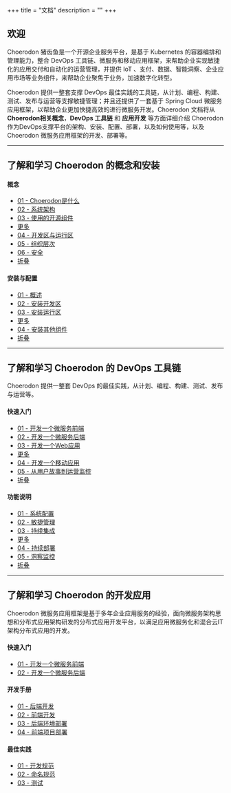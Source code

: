 +++
title = "文档"
description = ""
+++

## 欢迎

Choerodon 猪齿鱼是一个开源企业服务平台，是基于 Kubernetes 的容器编排和管理能力，整合 DevOps 工具链、微服务和移动应用框架，来帮助企业实现敏捷化的应用交付和自动化的运营管理，并提供 IoT 、支付、数据、智能洞察、企业应用市场等业务组件，来帮助企业聚焦于业务，加速数字化转型。

Choerodon 提供一整套支撑 DevOps 最佳实践的工具链，从计划、编程、构建、测试、发布与运营等支撑敏捷管理；并且还提供了一套基于 Spring Cloud 微服务应用框架，以帮助企业更加快捷高效的进行微服务开发。Choerodon 文档将从**Choerodon相关概念**，**DevOps 工具链** 和 **应用开发** 等方面详细介绍 Choerodon 作为DevOps支撑平台的架构、安装、配置、部署，以及如何使用等，以及 Choerodon 微服务应用框架的开发、部署等。

---
## 了解和学习 Choerodon 的概念和安装

<div class="docs-home">
<div class="row">

<div class="col-md-3">
<h4><i class="fa fa-sitemap"></i>概念</h4>
<ul>
    <li><a href="./concept/choerodon-concept">01 - Choerodon是什么</a></li>
    <li><a href="./concept/choerodon-system-architecture">02 - 系统架构</a></li>
    <li><a href="./concept/choerodon-opensource-component">03 - 使用的开源组件</a></li>
    <li class="more-menu-button"><a href="javascript:void(0)">更多</a></li>
    <li class="more-menu"><a href="./concept/choerodon-development-deployment">04 - 开发区与运行区</a></li>
    <li class="more-menu"><a href="./concept/choerodon-org">05 - 组织层次</a></li>
    <li class="more-menu"><a href="./concept/security">06 - 安全</a></li>
    <li class="less-menu-button"><a href="javascript:void(0)">折叠</a></li>
</ul>
</div>

<div class="col-md-3">
<h4><i class="fa fa-cogs"></i>安装与配置</h4>
<ul>
    <li><a href="./installation-configuration">01 - 概述</a></li>
    <li><a href="./installation-configuration/development-install-guide">02 - 安装开发区</a></li>
    <li><a href="./installation-configuration/deployment-install-guide">03 - 安装运行区</a></li>
    <li class="more-menu-button"><a href="javascript:void(0)">更多</a></li>
    <li class="more-menu"><a href="./installation-configuration/components/">04 - 安装其他组件</a></li>
    <!--<li class="more-menu"><a href="#">05 - 迁移</a></li>
    <li class="more-menu"><a href="#">06 - .deploy.yml文件说明</a></li>
    <li class="more-menu"><a href="#">07 - .gitlab-ci.yml文件说明</a></li>
    <li class="more-menu"><a href="#">08 - Dockerfile文件说明</a></li>-->
    <li class="less-menu-button"><a href="javascript:void(0)">折叠</a></li>
</ul>
</div>

</div>

</div>

---
## 了解和学习 Choerodon 的 DevOps 工具链

Choerodon 提供一整套 DevOps 的最佳实践，从计划、编程、构建、测试、发布与运营等。

<div class="docs-home">
<div class="row">

<div class="col-md-3">
<h4><i class="fa fa-space-shuttle"></i>快速入门</h4>
<ul>
    <li><a href="./quick-start/microservice-front">01 - 开发一个微服务前端</a></li>
    <li><a href="./quick-start/microservice-backend">02 - 开发一个微服务后端</a></li>
    <li><a href="./quick-start/web-application">03 - 开发一个Web应用</a></li>
    <li class="more-menu-button"><a href="javascript:void(0)">更多</a></li>
    <li class="more-menu"><a href="#">04 - 开发一个移动应用</a></li>
    <li class="more-menu"><a href="#">05 - 从用户故事到运营监控</a></li>
    <li class="less-menu-button"><a href="javascript:void(0)">折叠</a></li>
</ul>
</div>

<div class="col-md-3">
<h4><i class="fas fa-user-circle"></i>功能说明</h4>
<ul>
    <li><a href="./user-guide/system-configuration">01 - 系统配置</a></li>
    <li><a href="./user-guide/scrum">02 - 敏捷管理</a></li>
    <li><a href="./user-guide/continuous-integration">03 - 持续集成</a></li>
    <li class="more-menu-button"><a href="javascript:void(0)">更多</a></li>
    <li class="more-menu"><a href="./user-guide/continuous-deployment">04 - 持续部署</a></li>
    <li class="more-menu" ><a href="./user-guide/洞察监控">05 - 洞察监控</a></li>
    <li class="less-menu-button"><a href="javascript:void(0)">折叠</a></li>
</ul>
</div>
</div>
</div>

---
## 了解和学习 Choerodon 的开发应用

Choerodon 微服务应用框架是基于多年企业应用服务的经验，面向微服务架构思想和分布式应用架构研发的分布式应用开发平台，以满足应用微服务化和混合云IT架构分布式应用的开发。

<div class="docs-home">
<div class="row">

<div class="col-md-3">
<h4><i class="fa fa-space-shuttle"></i>快速入门</h4>
<ul>
    <li><a href="./quick-start/microservice-front">01 - 开发一个微服务前端</a></li>
    <li><a href="./quick-start/microservice-backend">02 - 开发一个微服务后端</a></li>
</ul>
</div>

<div class="col-md-3">
<h4><i class="fas fa-terminal"></i>开发手册</h4>
<ul>
    <li><a href="./development-guide/backend">01 - 后端开发</a></li>
    <li><a href="./development-guide/front">02 - 前端开发</a></li>
    <li><a href="./development-guide/backend-environment-deployment">03 - 后端环境部署</a></li>
    <li><a href="./development-guide/front-environment-deployment">04 - 前端项目部署</a></li>
</ul>
</div>

<div class="col-md-3">
<h4><i class="far fa-thumbs-up"></i>最佳实践</h4>
<ul>
    <li><a href="#">01 - 开发规范</a></li>
    <li><a href="#">02 - 命名规范</a></li>
    <li><a href="#">03 - 测试</a></li>
</ul>
</div>
</div>

</div>